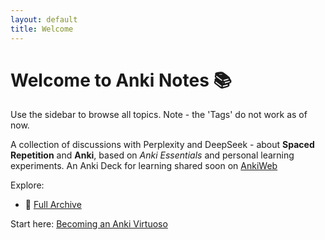 ```yaml
---
layout: default
title: Welcome
---
```


# Welcome to Anki Notes 📚

Use the sidebar to browse all topics.
Note - the 'Tags' do not work as of now.

A collection of discussions with Perplexity and DeepSeek - about **Spaced Repetition** and **Anki**, based on *Anki Essentials* and personal learning experiments.
An Anki Deck for learning shared soon on [AnkiWeb](https://ankiweb.net)

Explore:
- 📁 [Full Archive](/ankinotes/archive)

Start here: [Becoming an Anki Virtuoso](/ankinotes/2025/06/20/becoming-an-anki-virtuoso.html)
